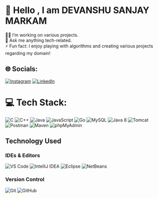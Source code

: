 # 💫 Hello , I am DEVANSHU SANJAY MARKAM
👨‍💻 I’m working on various projects.<br>💬 Ask me anything tech-related.<br>⚡ Fun fact: I enjoy playing with algorithms and creating various projects regarding my domain!<br>


## 🌐 Socials:
[![Instagram](https://img.shields.io/badge/Instagram-%23E4405F.svg?logo=Instagram&logoColor=white)](https://instagram.com/dev._markam) [![LinkedIn](https://img.shields.io/badge/LinkedIn-%230077B5.svg?logo=linkedin&logoColor=white)](https://linkedin.com/in/www.linkedin.com/in/devanshumarkam) 

# 💻 Tech Stack:
![C](https://img.shields.io/badge/c-%2300599C.svg?style=for-the-badge&logo=c&logoColor=white) ![C++](https://img.shields.io/badge/c++-%2300599C.svg?style=for-the-badge&logo=c%2B%2B&logoColor=white) ![Java](https://img.shields.io/badge/java-%23ED8B00.svg?style=for-the-badge&logo=openjdk&logoColor=white) ![JavaScript](https://img.shields.io/badge/javascript-%23323330.svg?style=for-the-badge&logo=javascript&logoColor=%23F7DF1E) ![Go](https://img.shields.io/badge/go-%2300ADD8.svg?style=for-the-badge&logo=go&logoColor=white)
![MySQL](https://img.shields.io/badge/mysql-4479A1.svg?style=for-the-badge&logo=mysql&logoColor=white)
![Java 8](https://img.shields.io/badge/java-8-red.svg?style=for-the-badge&logo=java&logoColor=white )
![Tomcat](https://img.shields.io/badge/Tomcat-9.x-blue.svg?style=for-the-badge&logo=apache-tomcat&logoColor=white )
![Postman](https://img.shields.io/badge/Postman-v10-orange.svg?style=for-the-badge&logo=postman&logoColor=white )
![Maven](https://img.shields.io/badge/Maven-3.x-brightgreen.svg?style=for-the-badge&logo=apachemaven&logoColor=white )
![phpMyAdmin](https://img.shields.io/badge/phpMyAdmin-5.x-yellow.svg?style=for-the-badge&logo=phpmyadmin&logoColor=white )

## Technology Used

### IDEs & Editors
![VS Code](https://img.shields.io/badge/Visual_Studio_Code-2023-blue?style=for-the-badge&logo=visualstudiocode&logoColor=white )
![IntelliJ IDEA](https://img.shields.io/badge/IntelliJ_IDEA-2023-blue?style=for-the-badge&logo=intellijidea&logoColor=white )
![Eclipse](https://img.shields.io/badge/Eclipse-2023-orange?style=for-the-badge&logo=eclipseide&logoColor=white )
![NetBeans](https://img.shields.io/badge/NetBeans-2023-green?style=for-the-badge&logo=netbeans&logoColor=white )

### Version Control
![Git](https://img.shields.io/badge/Git-2.40-red?style=for-the-badge&logo=git&logoColor=white )
![GitHub](https://img.shields.io/badge/GitHub-2023-black?style=for-the-badge&logo=github&logoColor=white )
<!-- Proudly created with GPRM ( https://gprm.itsvg.in ) -->

